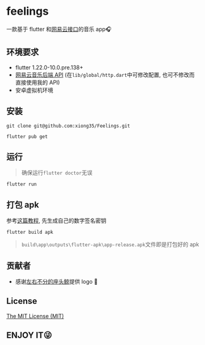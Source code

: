 # feelings

一款基于 flutter 和[网易云接口](https://github.com/Binaryify/NeteaseCloudMusicApi)的音乐 app🎧

## 环境要求

- flutter  1.22.0-10.0.pre.138+
- [网易云音乐后端 API](https://github.com/Binaryify/NeteaseCloudMusicApi) (在`lib/global/http.dart`中可修改配置, 也可不修改而直接使用我的 API)
- 安卓虚拟机环境

## 安装

```shell
git clone git@github.com:xiong35/Feelings.git

flutter pub get
```

## 运行

> 确保运行`flutter doctor`无误

```shell
flutter run
```

## 打包 apk

参考[这篇教程](https://www.cnblogs.com/pp-pping/p/12167733.html), 先生成自己的数字签名密钥

```shell
flutter build apk
```

> `build\app\outputs\flutter-apk\app-release.apk`文件即是打包好的 apk

## 贡献者

- 感谢[左右不分的座头鲸](https://space.bilibili.com/262868467/)提供 logo 🌚

## License

[The MIT License (MIT)](https://github.com/xiong35/Feelings/blob/master/LICENSE)

## ENJOY IT😜